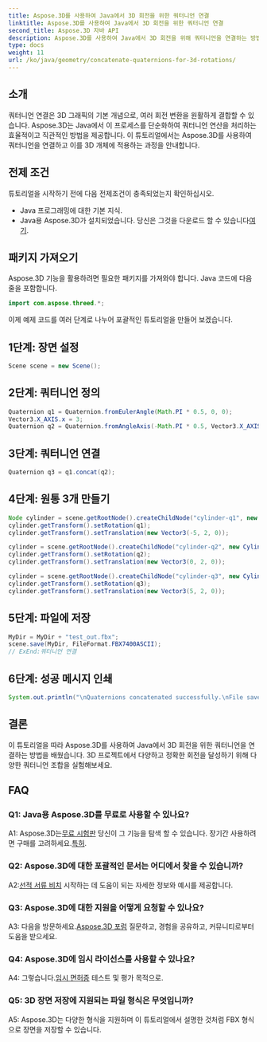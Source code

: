 ```yaml
---
title: Aspose.3D를 사용하여 Java에서 3D 회전을 위한 쿼터니언 연결
linktitle: Aspose.3D를 사용하여 Java에서 3D 회전을 위한 쿼터니언 연결
second_title: Aspose.3D 자바 API
description: Aspose.3D를 사용하여 Java에서 3D 회전을 위해 쿼터니언을 연결하는 방법을 알아보세요. 원활한 애니메이션 변환을 위한 단계별 가이드를 따르세요.
type: docs
weight: 11
url: /ko/java/geometry/concatenate-quaternions-for-3d-rotations/
---
```

## 소개

쿼터니언 연결은 3D 그래픽의 기본 개념으로, 여러 회전 변환을 원활하게 결합할 수 있습니다. Aspose.3D는 Java에서 이 프로세스를 단순화하여 쿼터니언 연산을 처리하는 효율적이고 직관적인 방법을 제공합니다. 이 튜토리얼에서는 Aspose.3D를 사용하여 쿼터니언을 연결하고 이를 3D 개체에 적용하는 과정을 안내합니다.

## 전제 조건

튜토리얼을 시작하기 전에 다음 전제조건이 충족되었는지 확인하십시오.

- Java 프로그래밍에 대한 기본 지식.
- Java용 Aspose.3D가 설치되었습니다. 당신은 그것을 다운로드 할 수 있습니다[여기](https://releases.aspose.com/3d/java/).

## 패키지 가져오기

Aspose.3D 기능을 활용하려면 필요한 패키지를 가져와야 합니다. Java 코드에 다음 줄을 포함합니다.

```java
import com.aspose.threed.*;
```

이제 예제 코드를 여러 단계로 나누어 포괄적인 튜토리얼을 만들어 보겠습니다.

## 1단계: 장면 설정

```java
Scene scene = new Scene();
```

## 2단계: 쿼터니언 정의

```java
Quaternion q1 = Quaternion.fromEulerAngle(Math.PI * 0.5, 0, 0);
Vector3.X_AXIS.x = 3;
Quaternion q2 = Quaternion.fromAngleAxis(-Math.PI * 0.5, Vector3.X_AXIS);
```

## 3단계: 쿼터니언 연결

```java
Quaternion q3 = q1.concat(q2);
```

## 4단계: 원통 3개 만들기

```java
Node cylinder = scene.getRootNode().createChildNode("cylinder-q1", new Cylinder(0.1, 1, 2));
cylinder.getTransform().setRotation(q1);
cylinder.getTransform().setTranslation(new Vector3(-5, 2, 0));
```

```java
cylinder = scene.getRootNode().createChildNode("cylinder-q2", new Cylinder(0.1, 1, 2));
cylinder.getTransform().setRotation(q2);
cylinder.getTransform().setTranslation(new Vector3(0, 2, 0));
```

```java
cylinder = scene.getRootNode().createChildNode("cylinder-q3", new Cylinder(0.1, 1, 2));
cylinder.getTransform().setRotation(q3);
cylinder.getTransform().setTranslation(new Vector3(5, 2, 0));
```

## 5단계: 파일에 저장

```java
MyDir = MyDir + "test_out.fbx";
scene.save(MyDir, FileFormat.FBX7400ASCII);
// ExEnd:쿼터니언 연결
```

## 6단계: 성공 메시지 인쇄

```java
System.out.println("\nQuaternions concatenated successfully.\nFile saved at " + MyDir);
```

## 결론

이 튜토리얼을 따라 Aspose.3D를 사용하여 Java에서 3D 회전을 위한 쿼터니언을 연결하는 방법을 배웠습니다. 3D 프로젝트에서 다양하고 정확한 회전을 달성하기 위해 다양한 쿼터니언 조합을 실험해보세요.

## FAQ

### Q1: Java용 Aspose.3D를 무료로 사용할 수 있나요?

 A1: Aspose.3D는[무료 시험판](https://releases.aspose.com/) 당신이 그 기능을 탐색 할 수 있습니다. 장기간 사용하려면 구매를 고려하세요.[특허](https://purchase.aspose.com/buy).

### Q2: Aspose.3D에 대한 포괄적인 문서는 어디에서 찾을 수 있습니까?

 A2:[선적 서류 비치](https://reference.aspose.com/3d/java/) 시작하는 데 도움이 되는 자세한 정보와 예시를 제공합니다.

### Q3: Aspose.3D에 대한 지원을 어떻게 요청할 수 있나요?

 A3: 다음을 방문하세요.[Aspose.3D 포럼](https://forum.aspose.com/c/3d/18) 질문하고, 경험을 공유하고, 커뮤니티로부터 도움을 받으세요.

### Q4: Aspose.3D에 임시 라이선스를 사용할 수 있나요?

 A4: 그렇습니다.[임시 면허증](https://purchase.aspose.com/temporary-license/) 테스트 및 평가 목적으로.

### Q5: 3D 장면 저장에 지원되는 파일 형식은 무엇입니까?

A5: Aspose.3D는 다양한 형식을 지원하며 이 튜토리얼에서 설명한 것처럼 FBX 형식으로 장면을 저장할 수 있습니다.